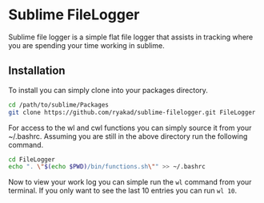 Sublime FileLogger
==================

Sublime file logger is a simple flat file logger that assists in tracking
where you are spending your time working in sublime.

Installation
------------

To install you can simply clone into your packages directory.

```bash
cd /path/to/sublime/Packages
git clone https://github.com/ryakad/sublime-filelogger.git FileLogger
```

For access to the wl and cwl functions you can simply source it from your
~/.bashrc. Assuming you are still in the above directory run the following
command.

```bash
cd FileLogger
echo ". \"$(echo $PWD)/bin/functions.sh\"" >> ~/.bashrc
```

Now to view your work log you can simple run the `wl` command from your
terminal. If you only want to see the last 10 entries you can run `wl 10`.
